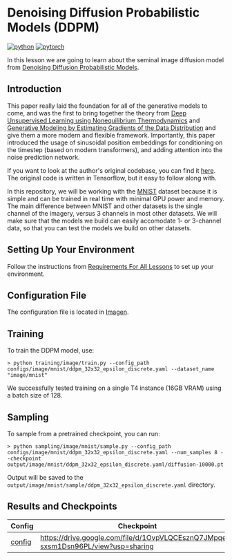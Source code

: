 # Denoising Diffusion Probabilistic Models (DDPM)

[![python](https://img.shields.io/badge/Python-3.9-3776AB.svg?style=flat&logo=python&logoColor=white)](https://www.python.org)
[![pytorch](https://img.shields.io/badge/PyTorch-2.0.0-EE4C2C.svg?style=flat&logo=pytorch)](https://pytorch.org)

In this lesson we are going to learn about the seminal image diffusion model from  [Denoising Diffusion Probabilistic Models](https://arxiv.org/abs/2006.11239).

## Introduction

This paper really laid the foundation for all of the generative models to come, and was the first to bring together the theory from [Deep Unsupervised Learning using Nonequilibrium Thermodynamics](https://arxiv.org/abs/1503.03585) and [Generative Modeling by Estimating Gradients of the Data Distribution](https://arxiv.org/abs/1907.05600) and  give them a more modern and flexible framework. Importantly, this paper introduced the usage of sinusoidal position embeddings for conditioning on the timestep (based on modern transformers), and adding attention into the noise prediction network. 

If you want to look at the author's original codebase, you can find it [here](https://github.com/hojonathanho/diffusion). The original code is written in Tensorflow, but it easy to follow along with.

In this repository, we will be working with the [MNIST](https://en.wikipedia.org/wiki/MNIST_database) dataset because it is simple and can be trained in real time with minimal GPU power and memory. The main difference between MNIST and other datasets is the single channel of the imagery, versus 3 channels in most other datasets. We will make sure that the models we build can easily accomodate 1- or 3-channel data, so that you can test the models we build on other datasets.

## Setting Up Your Environment

Follow the instructions from [Requirements For All Lessons](https://github.com/swookey-thinky/mindiffusion?tab=readme-ov-file#requirements) to set up your environment.

## Configuration File

The configuration file is located in [Imagen](https://github.com/swookey-thinky/xdiffusion/blob/main/configs/image/mnist/ddpm_32x32_epsilon_discrete.yaml).

## Training

To train the DDPM model, use:

```
> python training/image/train.py --config_path configs/image/mnist/ddpm_32x32_epsilon_discrete.yaml --dataset_name "image/mnist"
```

We successfully tested training on a single T4 instance (16GB VRAM) using a batch size of 128.

## Sampling

To sample from a pretrained checkpoint, you can run:

```
> python sampling/image/mnist/sample.py --config_path configs/image/mnist/ddpm_32x32_epsilon_discrete.yaml --num_samples 8 --checkpoint output/image/mnist/ddpm_32x32_epsilon_discrete.yaml/diffusion-10000.pt
```

Output will be saved to the `output/image/mnist/sample/ddpm_32x32_epsilon_discrete.yaml` directory.

## Results and Checkpoints

| Config | Checkpoint | Results
| ------ | ---------- | -------
| [config](https://github.com/swookey-thinky/xdiffusion/blob/main/configs/image/mnist/ddpm.yaml) | https://drive.google.com/file/d/1OvpVLQCEsznQ7JMpqey-sxsm1Dsn96PL/view?usp=sharing | ![DDPM](https://drive.google.com/uc?export=view&id=1Yd8hhK9EhFMhfqQJf3CjAtFqK_XdZPSi)

